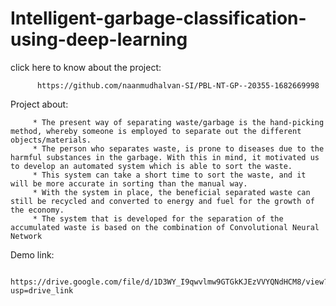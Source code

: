 # Intelligent-garbage-classification-using-deep-learning

click here to know about the project:

          https://github.com/naanmudhalvan-SI/PBL-NT-GP--20355-1682669998

Project about:

         * The present way of separating waste/garbage is the hand-picking method, whereby someone is employed to separate out the different objects/materials. 
         * The person who separates waste, is prone to diseases due to the harmful substances in the garbage. With this in mind, it motivated us to develop an automated system which is able to sort the waste. 
         * This system can take a short time to sort the waste, and it will be more accurate in sorting than the manual way. 
         * With the system in place, the beneficial separated waste can still be recycled and converted to energy and fuel for the growth of the economy. 
         * The system that is developed for the separation of the accumulated waste is based on the combination of Convolutional Neural Network


Demo link:

           https://drive.google.com/file/d/1D3WY_I9qwvlmw9GTGkKJEzVVYQNdHCM8/view?usp=drive_link

